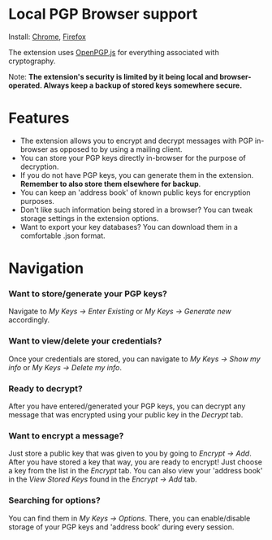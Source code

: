 # Local PGP Browser support

Install: [Chrome](https://chrome.google.com/webstore/detail/local-pgp-browser-encrypt/hlcbdlnnolgaenfoddgdlmgjflcapbba), [Firefox](https://addons.mozilla.org/addon/local-pgp/)

The extension uses [OpenPGP.js](https://openpgpjs.org/) for everything associated with cryptography.

Note: **The extension's security is limited by it being local and browser-operated. Always keep a backup of stored keys somewhere secure.**

# Features

* The extension allows you to encrypt and decrypt messages with PGP in-browser as opposed to by using a mailing client.
* You can store your PGP keys directly in-browser for the purpose of decryption.
* If you do not have PGP keys, you can generate them in the extension. **Remember to also store them elsewhere for backup**.
* You can keep an 'address book' of known public keys for encryption purposes.
* Don't like such information being stored in a browser? You can tweak storage settings in the extension options.
* Want to export your key databases? You can download them in a comfortable .json format.

# Navigation

### Want to store/generate your PGP keys?

Navigate to *My Keys -> Enter Existing* or *My Keys -> Generate new* accordingly.

### Want to view/delete your credentials?

Once your credentials are stored, you can navigate to *My Keys -> Show my info* or *My Keys -> Delete my info*.

### Ready to decrypt?

After you have entered/generated your PGP keys, you can decrypt any message that was encrypted using your public key in the *Decrypt* tab.

### Want to encrypt a message?

Just store a public key that was given to you by going to *Encrypt -> Add*. After you have stored a key that way, you are ready to encrypt! Just choose a key from the list in the *Encrypt* tab. You can also view your 'address book' in the *View Stored Keys* found in the *Encrypt -> Add* tab.

### Searching for options?

You can find them in *My Keys -> Options*. There, you can enable/disable storage of your PGP keys and 'address book' during every session.